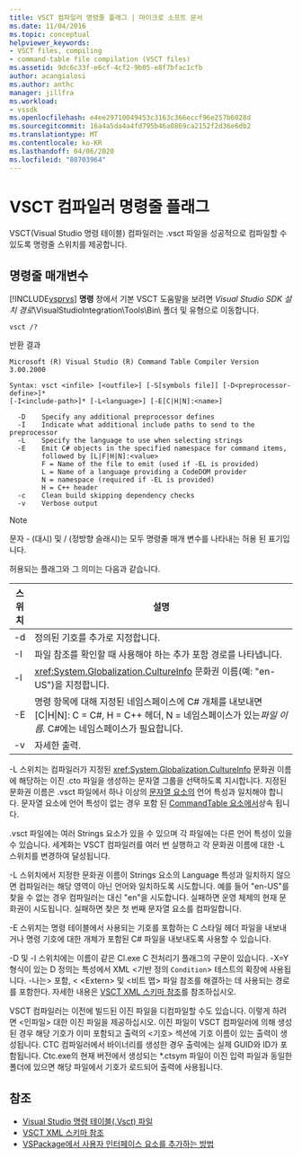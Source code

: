 ```yaml
---
title: VSCT 컴파일러 명령줄 플래그 | 마이크로 소프트 문서
ms.date: 11/04/2016
ms.topic: conceptual
helpviewer_keywords:
- VSCT files, compiling
- command-table file compilation (VSCT files)
ms.assetid: 9dc6c33f-e6cf-4cf2-9b05-e8f7bfac1cfb
author: acangialosi
ms.author: anthc
manager: jillfra
ms.workload:
- vssdk
ms.openlocfilehash: e4ee29710049453c3163c366eccf96e257b6028d
ms.sourcegitcommit: 16a4a5da4a4fd795b46a0869ca2152f2d36e6db2
ms.translationtype: MT
ms.contentlocale: ko-KR
ms.lasthandoff: 04/06/2020
ms.locfileid: "80703964"
---
```

# <a name="vsct-compiler-command-line-flags"></a>VSCT 컴파일러 명령줄 플래그
VSCT(Visual Studio 명령 테이블) 컴파일러는 .vsct 파일을 성공적으로 컴파일할 수 있도록 명령줄 스위치를 제공합니다.

## <a name="command-line-parameters"></a>명령줄 매개변수
 [!INCLUDE[vsprvs](../../code-quality/includes/vsprvs_md.md)] **명령** 창에서 기본 VSCT 도움말을 보려면 *Visual Studio SDK 설치 경로*\VisualStudioIntegration\Tools\Bin\ 폴더 및 유형으로 이동합니다.

```
vsct /?
```

 반환 결과

```
Microsoft (R) Visual Studio (R) Command Table Compiler Version 3.00.2000

Syntax: vsct <infile> [<outfile>] [-S[symbols file]] [-D<preprocessor-define>]*
[-I<include-path>]* [-L<language>] [-E[C|H|N]:<name>]

  -D    Specify any additional preprocessor defines
  -I    Indicate what additional include paths to send to the preprocessor
  -L    Specify the language to use when selecting strings
  -E    Emit C# objects in the specified namespace for command items,
        followed by [L|F|H|N]:<value>
        F = Name of the file to emit (used if -EL is provided)
        L = Name of a language providing a CodeDOM provider
        N = namespace (required if -EL is provided)
        H = C++ header
  -c    Clean build skipping dependency checks
  -v    Verbose output
```

> [!NOTE]
> 문자 - (대시) 및 / (정방향 슬래시)는 모두 명령줄 매개 변수를 나타내는 허용 된 표기입니다.

 허용되는 플래그와 그 의미는 다음과 같습니다.

|스위치|설명|
|------------|-----------------|
|-d|정의된 기호를 추가로 지정합니다.|
|-I|파일 참조를 확인할 때 사용해야 하는 추가 포함 경로를 나타냅니다.|
|-l|<xref:System.Globalization.CultureInfo> 문화권 이름(예: "en-US")을 지정합니다.|
|-E|명령 항목에 대해 지정된 네임스페이스에 C# 개체를 내보내면 [C&#124;H&#124;N]: C = C#, H = C++ 헤더, N = 네임스페이스가 있는*파일 이름.* C#에는 네임스페이스가 필요합니다.|
|-v|자세한 출력.|

 -L 스위치는 컴파일러가 지정된 <xref:System.Globalization.CultureInfo> 문화권 이름에 해당하는 이진 .cto 파일을 생성하는 문자열 그룹을 선택하도록 지시합니다. 지정된 문화권 이름은 .vsct 파일에서 하나 이상의 [문자열 요소의](../../extensibility/strings-element.md) 언어 특성과 일치해야 합니다. 문자열 요소에 언어 특성이 없는 경우 포함 된 [CommandTable 요소에서](../../extensibility/commandtable-element.md)상속 됩니다.

 .vsct 파일에는 여러 Strings 요소가 있을 수 있으며 각 파일에는 다른 언어 특성이 있을 수 있습니다. 세계화는 VSCT 컴파일러를 여러 번 실행하고 각 문화권 이름에 대한 -L 스위치를 변경하여 달성됩니다.

 -L 스위치에서 지정한 문화권 이름이 Strings 요소의 Language 특성과 일치하지 않으면 컴파일러는 해당 영역이 아닌 언어와 일치하도록 시도합니다. 예를 들어 "en-US"를 찾을 수 없는 경우 컴파일러는 대신 "en"을 시도합니다. 실패하면 운영 체제의 현재 문화권이 시도됩니다. 실패하면 찾은 첫 번째 문자열 요소를 컴파일합니다.

 -E 스위치는 명령 테이블에서 사용되는 기호를 포함하는 C 스타일 헤더 파일을 내보내거나 명령 기호에 대한 개체가 포함된 C# 파일을 내보내도록 사용할 수 있습니다.

 -D 및 -I 스위치에는 이름이 같은 Cl.exe C 전처리기 플래그의 구문이 있습니다. -X=Y 형식이 있는 D 정의는 특성에서 XML \<기반 정의 `Condition`> 테스트의 확장에 사용됩니다. -나는> 포함, \< \<Extern> 및 \<비트 맵> 파일 참조를 해결하는 데 사용되는 경로를 포함한다. 자세한 내용은 [VSCT XML 스키마 참조](../../extensibility/vsct-xml-schema-reference.md)를 참조하십시오.

 VSCT 컴파일러는 이전에 빌드된 이진 파일을 디컴파일할 수도 있습니다. 이렇게 하려면 \<인파일> 대한 이진 파일을 제공하십시오.   이진 파일이 VSCT 컴파일러에 의해 생성된 경우 해당 기호가 이미 포함되고 출력의 \<기호> 섹션에 기호 이름이 있는 출력이 생성됩니다. CTC 컴파일러에서 바이너리를 생성한 경우 출력에는 실제 GUID와 ID가 포함됩니다. Ctc.exe의 현재 버전에서 생성되는 *.ctsym 파일이 이진 입력 파일과 동일한 폴더에 있으면 해당 파일에서 기호가 로드되어 출력에 사용됩니다.

## <a name="see-also"></a>참조
- [Visual Studio 명령 테이블(.Vsct) 파일](../../extensibility/internals/visual-studio-command-table-dot-vsct-files.md)
- [VSCT XML 스키마 참조](../../extensibility/vsct-xml-schema-reference.md)
- [VSPackage에서 사용자 인터페이스 요소를 추가하는 방법](../../extensibility/internals/how-vspackages-add-user-interface-elements.md)
